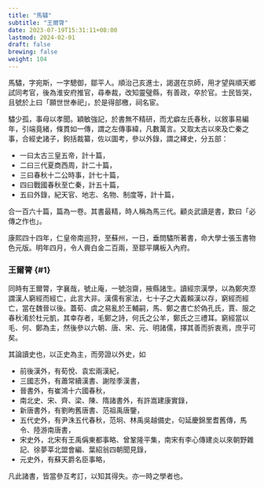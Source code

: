```yaml
---
title: "馬驌"
subtitle: "王爾膂"
date: 2023-07-19T15:31:11+08:00
lastmod: 2024-02-01
draft: false
brewing: false
weight: 104
---
```



馬驌，字宛斯，一字驄御，鄒平人。順治己亥進士，謁選在京師，用才望與順天鄉試同考官，後為淮安府推官，尋奉裁，改知靈璧縣，有善政，卒於官。士民皆哭，且號於上曰「願世世奉祀」，於是得部檄，祠名宦。

驌少孤，事母以孝聞。穎敏強記，於書無不精研，而尤癖左氏春秋，以敘事易編年，引端竟緒，條貫如一傳，謂之左傳事緯，凡數萬言。又取太古以來及亡秦之事，合經史諸子，鉤括裁纂，佐以圖考，參以外錄，謂之繹史，分五部：

- 一曰太古三皇五帝，計十篇，
- 二曰三代夏商西周，計二十篇，
- 三曰春秋十二公時事，計七十篇，
- 四曰戰國春秋至亡秦，計五十篇，
- 五曰外錄，紀天官、地志、名物、制度等，計十篇，

合一百六十篇，篇為一卷。其書最精，時人稱為馬三代。顧炎武讀是書，歎曰「必傳之作也」。

康熙四十四年，仁皇帝南巡狩，至蘇州，一日，垂問驌所著書，命大學士張玉書物色元版。明年四月，令人賫白金二百兩，至鄒平購板入內府。

### 王爾膂 {#1}

同時有王爾膂，字襄哉，號止庵，一號泡齋，掖縣諸生。讀經宗漢學，以為鄭夾漈謂漢人窮經而經亡，此言大非。漢儒有家法，七十子之大義賴漢以存，窮經而經亡，當在魏晉以後。蓋荀、虞之易亂於王輔嗣，馬、鄭之書亡於偽孔氏，賈、服之春秋淆於杜元凱，其幸存者，毛鄭之詩，何氏之公羊，鄭氏之三禮耳。窮經當以毛、何、鄭為主，然後參以六朝、唐、宋、元、明諸儒，擇其善而折衷焉，庶乎可矣。

其論讀史也，以正史為主，而旁證以外史，如

- 前後漢外，有荀悅、袁宏兩漢紀，
- 三國志外，有蕭常續漢書、謝陛季漢書，
- 晉書外，有崔鴻十六國春秋，
- 南北史、宋、齊、梁、陳、隋諸書外，有許嵩建康實錄，
- 新唐書外，有劉昫舊唐書、范祖禹唐鑒，
- 五代史外，有尹洙五代春秋，范坰、林禹吳越備史，句延慶錦里耆舊傳，馬令、陸游南唐書，
- 宋史外，北宋有王禹偁東都事略、曾鞏隆平集，南宋有李心傳建炎以來朝野雜記、徐夢莘北盟會編、葉紹翁四朝聞見錄，
- 元史外，有蘇天爵名臣事略，

凡此諸書，皆當參互考訂，以知其得失。亦一時之學者也。